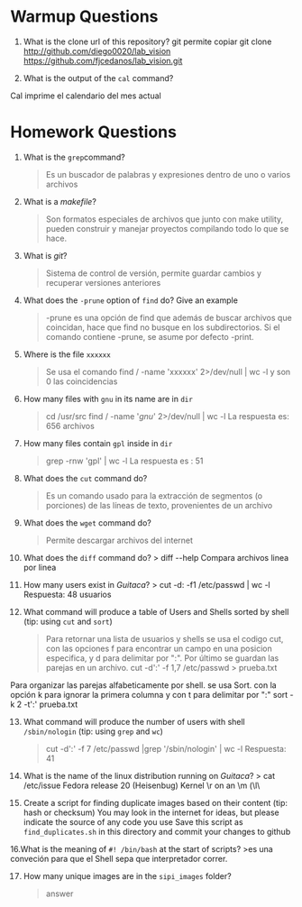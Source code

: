# Warmup Questions

1.  What is the clone url of this repository?
    git permite copiar 
    git clone http://github.com/diego0020/lab_vision
    https://github.com/fjcedanos/lab_vision.git

2.  What is the output of the ``cal`` command?

Cal imprime el calendario del mes actual


# Homework Questions

1.  What is the ``grep``command?
    >   Es un buscador de palabras y expresiones dentro de uno o varios archivos 

2.  What is a *makefile*?
    >   Son formatos especiales de archivos que junto con make utility, pueden construir y manejar proyectos compilando todo lo que se hace.

3.  What is *git*?
    >   Sistema de control de versión, permite guardar cambios y recuperar versiones anteriores

4.  What does the ``-prune`` option of ``find`` do? Give an example
    >    -prune es una opción de find que además de buscar  archivos que coincidan, hace que find no busque en los subdirectorios. Si el comando contiene -prune, se asume por defecto -print.


5.  Where is the file ``xxxxxx``
    >   Se usa el comando find / -name 'xxxxxx' 2>/dev/null | wc -l y son 0 las coincidencias

6.  How many files with ``gnu`` in its name are in ``dir``
    > cd /usr/src
     find / -name '*gnu*' 2>/dev/null | wc -l 
La respuesta es: 656 archivos

7.  How many files contain ``gpl`` inside in ``dir``
    >   grep -rnw 'gpl' | wc -l
La respuesta es : 51


8.  What does the ``cut`` command do?
    >   Es un comando usado para la extracción de segmentos (o porciones) de las líneas de texto, provenientes de un archivo 

9.  What does the ``wget`` command do?
    >   Permite descargar archivos del internet

10.  What does the ``diff`` command do?
    >  diff --help
Compara archivos linea por linea 

11.  How many users exist in *Guitaca*?
    >   cut -d: -f1 /etc/passwd | wc -l
    Respuesta: 48 usuarios 

12. What command will produce a table of Users and Shells sorted by shell (tip: using ``cut`` and ``sort``)
    >  Para retornar una lista de usuarios y shells se usa el codigo cut, con las opciones f para encontrar un campo en una posicion especifica, y d para delimitar por ":". Por último se guardan las parejas en un archivo.
cut -d':' -f 1,7 /etc/passwd > prueba.txt

Para organizar las parejas alfabeticamente por shell. se usa Sort.  con la opción k para ignorar la primera columna y con t para delimitar por ":"
sort -k 2 -t':' prueba.txt


13. What command will produce the number of users with shell ``/sbin/nologin`` (tip: using ``grep`` and ``wc``)
    >   cut -d':' -f 7 /etc/passwd |grep '/sbin/nologin' | wc -l
Respuesta: 41

14.  What is the name of the linux distribution running on *Guitaca*?
    >   cat /etc/issue
    Fedora release 20 (Heisenbug) 
Kernel \r on an \m (\l\

15. Create a script for finding duplicate images based on their content (tip: hash or checksum)
    You may look in the internet for ideas, but please indicate the source of any code you use
    Save this script as ``find_duplicates.sh`` in this directory and commit your changes to github

16.What is the meaning of ``#! /bin/bash`` at the start of scripts?
    >es una conveción para que el Shell sepa que interpretador correr.

17. How many unique images are in the ``sipi_images`` folder?
    >   answer  
    
